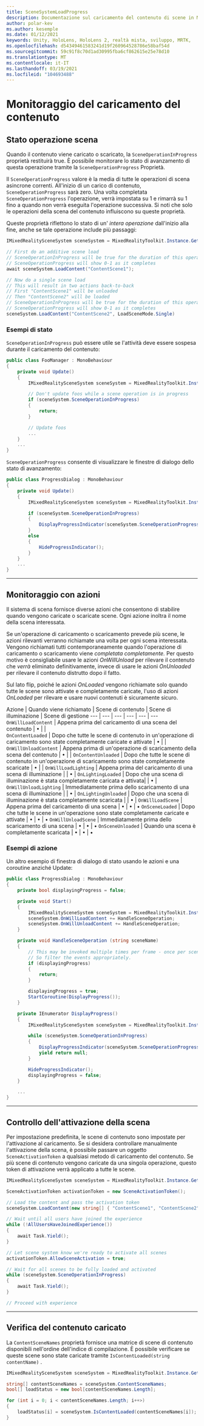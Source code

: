 ```yaml
---
title: SceneSystemLoadProgress
description: Documentazione sul caricamento del contenuto di scene in MRTK
author: polar-kev
ms.author: kesemple
ms.date: 01/12/2021
keywords: Unity, HoloLens, HoloLens 2, realtà mista, sviluppo, MRTK,
ms.openlocfilehash: d54349461583241d19f260964528786e58baf54d
ms.sourcegitcommit: 59c91f8c70d1ad30995fba6cf862615e25e78d10
ms.translationtype: MT
ms.contentlocale: it-IT
ms.lasthandoff: 03/19/2021
ms.locfileid: "104693488"
---
```

# <a name="monitoring-content-loading"></a>Monitoraggio del caricamento del contenuto

## <a name="scene-operation-progress"></a>Stato operazione scena

Quando il contenuto viene caricato o scaricato, la `SceneOperationInProgress` proprietà restituirà true. È possibile monitorare lo stato di avanzamento di questa operazione tramite la `SceneOperationProgress` Proprietà.

Il `SceneOperationProgress` valore è la media di tutte le operazioni di scena asincrone correnti. All'inizio di un carico di contenuto, `SceneOperationProgress` sarà zero. Una volta completata `SceneOperationProgress` l'operazione, verrà impostata su 1 e rimarrà su 1 fino a quando non verrà eseguita l'operazione successiva. Si noti che solo le operazioni della scena del contenuto influiscono su queste proprietà.

Queste proprietà riflettono lo stato di un' *intera operazione* dall'inizio alla fine, anche se tale operazione include più passaggi:

```c#
IMixedRealitySceneSystem sceneSystem = MixedRealityToolkit.Instance.GetService<IMixedRealitySceneSystem>();

// First do an additive scene load
// SceneOperationInProgress will be true for the duration of this operation
// SceneOperationProgress will show 0-1 as it completes
await sceneSystem.LoadContent("ContentScene1");

// Now do a single scene load
// This will result in two actions back-to-back
// First "ContentScene1" will be unloaded
// Then "ContentScene2" will be loaded
// SceneOperationInProgress will be true for the duration of this operation
// SceneOperationProgress will show 0-1 as it completes
sceneSystem.LoadContent("ContentScene2", LoadSceneMode.Single)
```

### <a name="progress-examples"></a>Esempi di stato

`SceneOperationInProgress` può essere utile se l'attività deve essere sospesa durante il caricamento del contenuto:

```c#
public class FooManager : MonoBehaviour
{
    private void Update()
    {
        IMixedRealitySceneSystem sceneSystem = MixedRealityToolkit.Instance.GetService<IMixedRealitySceneSystem>();

        // Don't update foos while a scene operation is in progress
        if (sceneSystem.SceneOperationInProgress)
        {
            return;
        }

        // Update foos
        ...
    }
    ...
}
```

`SceneOperationProgress` consente di visualizzare le finestre di dialogo dello stato di avanzamento:

```c#
public class ProgressDialog : MonoBehaviour
{
    private void Update()
    {
        IMixedRealitySceneSystem sceneSystem = MixedRealityToolkit.Instance.GetService<IMixedRealitySceneSystem>();

        if (sceneSystem.SceneOperationInProgress)
        {
            DisplayProgressIndicator(sceneSystem.SceneOperationProgress);
        }
        else
        {
            HideProgressIndicator();
        }
    }
    ...
}
```

---

## <a name="monitoring-with-actions"></a>Monitoraggio con azioni

Il sistema di scena fornisce diverse azioni che consentono di stabilire quando vengono caricate o scaricate scene. Ogni azione inoltra il nome della scena interessata.

Se un'operazione di caricamento o scaricamento prevede più scene, le azioni rilevanti verranno richiamate una volta per ogni scena interessata. Vengono richiamati tutti contemporaneamente quando l'operazione di caricamento o scaricamento viene *completata completamente.* Per questo motivo è consigliabile usare le azioni *OnWillUnload* per rilevare il contenuto che *verrà* eliminato definitivamente, invece di usare le azioni *OnUnloaded* per rilevare il contenuto distrutto dopo il fatto.

Sul lato flip, poiché le azioni *OnLoaded* vengono richiamate solo quando tutte le scene sono attivate e completamente caricate, l'uso di azioni *OnLoaded* per rilevare e usare nuovi contenuti è sicuramente sicuro.

Azione | Quando viene richiamato | Scene di contenuto | Scene di illuminazione | Scene di gestione
--- | --- | --- | --- | --- | ---
`OnWillLoadContent` | Appena prima del caricamento di una scena del contenuto | • | |  
`OnContentLoaded` | Dopo che tutte le scene di contenuto in un'operazione di caricamento sono state completamente caricate e attivate | • | |
`OnWillUnloadContent` | Appena prima di un'operazione di scaricamento della scena del contenuto | • | |
`OnContentUnloaded` | Dopo che tutte le scene di contenuto in un'operazione di scaricamento sono state completamente scaricate | • | |
`OnWillLoadLighting` | Appena prima del caricamento di una scena di illuminazione | | • |
`OnLightingLoaded` | Dopo che una scena di illuminazione è stata completamente caricata e attivata| | • |
`OnWillUnloadLighting` | Immediatamente prima dello scaricamento di una scena di illuminazione | | • |
`OnLightingUnloaded` | Dopo che una scena di illuminazione è stata completamente scaricata | | • |
`OnWillLoadScene` | Appena prima del caricamento di una scena | • | • | •
`OnSceneLoaded` | Dopo che tutte le scene in un'operazione sono state completamente caricate e attivate | • | • | •
`OnWillUnloadScene` | Immediatamente prima dello scaricamento di una scena | • | • | •
`OnSceneUnloaded` | Quando una scena è completamente scaricata |  • | • | •

### <a name="action-examples"></a>Esempi di azione

Un altro esempio di finestra di dialogo di stato usando le azioni e una coroutine anziché Update:

```c#
public class ProgressDialog : MonoBehaviour
{
    private bool displayingProgress = false;

    private void Start()
    {
        IMixedRealitySceneSystem sceneSystem = MixedRealityToolkit.Instance.GetService<IMixedRealitySceneSystem>();
        sceneSystem.OnWillLoadContent += HandleSceneOperation;
        sceneSystem.OnWillUnloadContent += HandleSceneOperation;
    }

    private void HandleSceneOperation (string sceneName)
    {
        // This may be invoked multiple times per frame - once per scene being loaded or unloaded.
        // So filter the events appropriately.
        if (displayingProgress)
        {
            return;
        }

        displayingProgress = true;
        StartCoroutine(DisplayProgress());
    }

    private IEnumerator DisplayProgress()
    {
        IMixedRealitySceneSystem sceneSystem = MixedRealityToolkit.Instance.GetService<IMixedRealitySceneSystem>();

        while (sceneSystem.SceneOperationInProgress)
        {
            DisplayProgressIndicator(sceneSystem.SceneOperationProgress);
            yield return null;
        }

        HideProgressIndicator();
        displayingProgress = false;
    }

    ...
}
```

---

## <a name="controlling-scene-activation"></a>Controllo dell'attivazione della scena

Per impostazione predefinita, le scene di contenuto sono impostate per l'attivazione al caricamento. Se si desidera controllare manualmente l'attivazione della scena, è possibile passare un oggetto `SceneActivationToken` a qualsiasi metodo di caricamento del contenuto. Se più scene di contenuto vengono caricate da una singola operazione, questo token di attivazione verrà applicato a tutte le scene.

```c#
IMixedRealitySceneSystem sceneSystem = MixedRealityToolkit.Instance.GetService<IMixedRealitySceneSystem>();

SceneActivationToken activationToken = new SceneActivationToken();

// Load the content and pass the activation token
sceneSystem.LoadContent(new string[] { "ContentScene1", "ContentScene2", "ContentScene3" }, LoadSceneMode.Additive, activationToken);

// Wait until all users have joined the experience
while (!AllUsersHaveJoinedExperience())
{
    await Task.Yield();
}

// Let scene system know we're ready to activate all scenes
activationToken.AllowSceneActivation = true;

// Wait for all scenes to be fully loaded and activated
while (sceneSystem.SceneOperationInProgress)
{
    await Task.Yield();
}

// Proceed with experience
```

---

## <a name="checking-which-content-is-loaded"></a>Verifica del contenuto caricato

La `ContentSceneNames` proprietà fornisce una matrice di scene di contenuto disponibili nell'ordine dell'indice di compilazione. È possibile verificare se queste scene sono state caricate tramite `IsContentLoaded(string contentName)` .

```c#
IMixedRealitySceneSystem sceneSystem = MixedRealityToolkit.Instance.GetService<IMixedRealitySceneSystem>();

string[] contentSceneNames = sceneSystem.ContentSceneNames;
bool[] loadStatus = new bool[contentSceneNames.Length];

for (int i = 0; i < contentSceneNames.Length; i++>)
{
    loadStatus[i] = sceneSystem.IsContentLoaded(contentSceneNames[i]);
}
```
